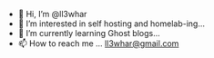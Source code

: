 - 👋 Hi, I’m @ll3whar
- 👀 I’m interested in self hosting and homelab-ing...
- 🌱 I’m currently learning Ghost blogs...
- 📫 How to reach me ... ll3whar@gmail.com

<!---
ll3whar/ll3whar is a ✨ special ✨ repository because its `README.md` (this file) appears on your GitHub profile.
You can click the Preview link to take a look at your changes.
--->
